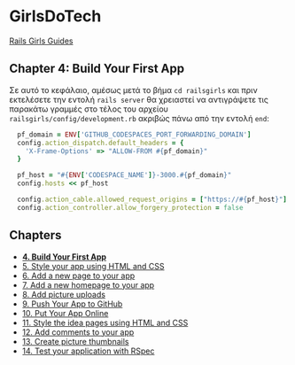 # GirlsDoTech

[Rails Girls Guides](https://guides.railsgirls.com/)

## Chapter 4: Build Your First App

Σε αυτό το κεφάλαιο, αμέσως μετά το βήμα `cd railsgirls` και πριν εκτελέσετε την εντολή `rails server` θα χρειαστεί να αντιγράψετε τις παρακάτω γραμμές στο τέλος του αρχείου `railsgirls/config/development.rb` ακριβώς πάνω από την εντολή `end`:

```ruby
  pf_domain = ENV['GITHUB_CODESPACES_PORT_FORWARDING_DOMAIN']
  config.action_dispatch.default_headers = {
    'X-Frame-Options' => "ALLOW-FROM #{pf_domain}"
  }

  pf_host = "#{ENV['CODESPACE_NAME']}-3000.#{pf_domain}"
  config.hosts << pf_host

  config.action_cable.allowed_request_origins = ["https://#{pf_host}"]
  config.action_controller.allow_forgery_protection = false
```



## Chapters
- **[4. Build Your First App](https://guides.railsgirls.com/app)**
- [5. Style your app using HTML and CSS](https://guides.railsgirls.com/html-and-css)
- [6. Add a new page to your app](https://guides.railsgirls.com/new-page)
- [7. Add a new homepage to your app](https://guides.railsgirls.com/new-homepage)
- [8. Add picture uploads](https://guides.railsgirls.com/uploads)
- [9. Push Your App to GitHub](https://guides.railsgirls.com/github)
- [10. Put Your App Online](https://guides.railsgirls.com/deployment)
- [11. Style the idea pages using HTML and CSS](https://guides.railsgirls.com/design)
- [12. Add comments to your app](https://guides.railsgirls.com/commenting)
- [13. Create picture thumbnails](https://guides.railsgirls.com/thumbnails)
- [14. Test your application with RSpec](https://guides.railsgirls.com/testing-rspec)